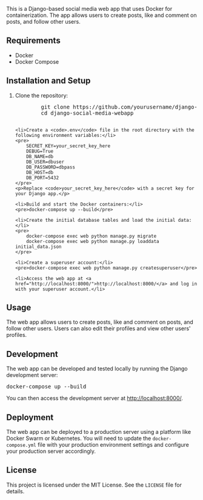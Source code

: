 <p>This is a Django-based social media web app that uses Docker for containerization. The app allows users to create posts, like and comment on posts, and follow other users.</p>

<h2>Requirements</h2>

<ul>
	<li>Docker</li>
	<li>Docker Compose</li>
</ul>

<h2>Installation and Setup</h2>

<ol>
	<li>Clone the repository:</li>
	<pre>
		git clone https://github.com/yourusername/django-social-media-webapp.git
		cd django-social-media-webapp
	</pre>

	<li>Create a <code>.env</code> file in the root directory with the following environment variables:</li>
	<pre>
		SECRET_KEY=your_secret_key_here
		DEBUG=True
		DB_NAME=db
		DB_USER=dbuser
		DB_PASSWORD=dbpass
		DB_HOST=db
		DB_PORT=5432
	</pre>
	<p>Replace <code>your_secret_key_here</code> with a secret key for your Django app.</p>

	<li>Build and start the Docker containers:</li>
	<pre>docker-compose up --build</pre>

	<li>Create the initial database tables and load the initial data:</li>
	<pre>
		docker-compose exec web python manage.py migrate
		docker-compose exec web python manage.py loaddata initial_data.json
	</pre>

	<li>Create a superuser account:</li>
	<pre>docker-compose exec web python manage.py createsuperuser</pre>

	<li>Access the web app at <a href="http://localhost:8000/">http://localhost:8000/</a> and log in with your superuser account.</li>
</ol>

<h2>Usage</h2>

<p>The web app allows users to create posts, like and comment on posts, and follow other users. Users can also edit their profiles and view other users' profiles.</p>

<h2>Development</h2>

<p>The web app can be developed and tested locally by running the Django development server:</p>
<pre>docker-compose up --build</pre>
<p>You can then access the development server at <a href="http://localhost:8000/">http://localhost:8000/</a>.</p>

<h2>Deployment</h2>

<p>The web app can be deployed to a production server using a platform like Docker Swarm or Kubernetes. You will need to update the <code>docker-compose.yml</code> file with your production environment settings and configure your production server accordingly.</p>

<h2>License</h2>

<p>This project is licensed under the MIT License. See the <code>LICENSE</code> file for details.</p>


